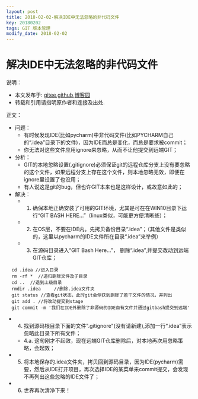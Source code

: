 ```yaml
---
layout: post
title: 2018-02-02-解决IDE中无法忽略的非代码文件
key: 20180202
tags: GIT 版本管理
modify_date: 2018-02-02
---
```




# 解决IDE中无法忽略的非代码文件

说明：
* 本文发布于: [gitee](http://freelogic.gitee.io/webpost/),[github](http://freelogic.github.io/),[博客园](http://www.cnblogs.com/taichu/)
* 转载和引用请指明原作者和连接及出处.

正文：

* 问题：
  * 有时候发现IDE(比如pycharm)中非代码文件(比如PYCHARM自己的“.idea”目录下的文件)，因为IDE而总是变化，而总是要求被commit；
  * 你无法对这些文件应用ignore来忽略，从而不让他提交到远端GIT；
* 分析：
  * GIT的本地忽略设置(.gitignore)必须保证git的远程仓库分支上没有要忽略的这个文件，如果远程分支上存在这个文件，则本地忽略无效，即便在ignore里设置了也没用；
  * 有人说这是git的bug，但也许GIT本来也是这样设计，或故意如此的； 
* 解决：  
  * 1. 确保本地正确安装了可用的GIT环境，尤其是可在在WIN10目录下运行“GIT BASH HERE...”（linux类似，可能更方便清晰些）；
  * 2. 在OS层，不要在IDE内。先拷贝备份目录“.idea”；（其他文件是类似的，这里以pycharm的IDE文件所在目录“.idea”来举例）
  * 3. 在源码目录进入“GIT Bash Here...”， 删除“.idea”,并提交改动到远端GIT仓库；
 ```
   cd .idea //进入目录
   rm -rf *  //递归删除文件及子目录
   cd ..  //退到上级目录
   rmdir .idea     //删除.idea文件夹
   git status //查看git状态，此时git会俘获到删除了若干文件的情况，并列出
   git add . //将改动提交到stage
   git commit -m '我们在IDE外删除了非源码的IDE自有文件并通过gitbash提交到远端'
 ```  
  * 4. 找到源码根目录下面的文件".gitignore"(没有请新建),添加一行“.idea”表示忽略此目录下所有文件；
      * 4.a. 这句刚才不起效，现在远端GIT仓库删除后，对本地再次用忽略策略，会起效；
  * 5. 将本地保存的.idea文件夹，拷贝回到源码目录，因为IDE(pycharm)需要，然后从IDE打开项目，再次选择IDE的某菜单来commit提交，会发现不再列出这些忽略的IDE文件了；
  * 6. 世界再次清净下来！

